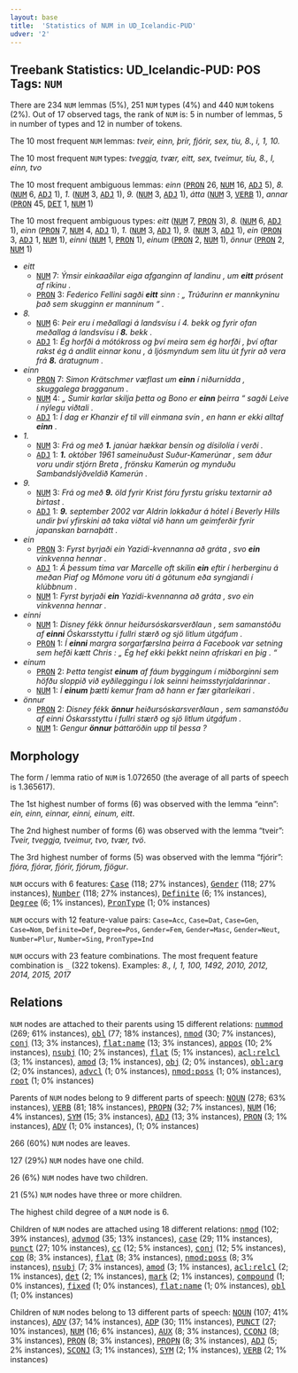 ```yaml
---
layout: base
title:  'Statistics of NUM in UD_Icelandic-PUD'
udver: '2'
---
```


## Treebank Statistics: UD_Icelandic-PUD: POS Tags: `NUM`

There are 234 `NUM` lemmas (5%), 251 `NUM` types (4%) and 440 `NUM` tokens (2%).
Out of 17 observed tags, the rank of `NUM` is: 5 in number of lemmas, 5 in number of types and 12 in number of tokens.

The 10 most frequent `NUM` lemmas: <em>tveir, einn, þrír, fjórir, sex, tíu, 8., i, 1, 10.</em>

The 10 most frequent `NUM` types:  <em>tveggja, tvær, eitt, sex, tveimur, tíu, 8., I, einn, tvo</em>

The 10 most frequent ambiguous lemmas: <em>einn</em> (<tt><a href="is_pud-pos-PRON.html">PRON</a></tt> 26, <tt><a href="is_pud-pos-NUM.html">NUM</a></tt> 16, <tt><a href="is_pud-pos-ADJ.html">ADJ</a></tt> 5), <em>8.</em> (<tt><a href="is_pud-pos-NUM.html">NUM</a></tt> 6, <tt><a href="is_pud-pos-ADJ.html">ADJ</a></tt> 1), <em>1.</em> (<tt><a href="is_pud-pos-NUM.html">NUM</a></tt> 3, <tt><a href="is_pud-pos-ADJ.html">ADJ</a></tt> 1), <em>9.</em> (<tt><a href="is_pud-pos-NUM.html">NUM</a></tt> 3, <tt><a href="is_pud-pos-ADJ.html">ADJ</a></tt> 1), <em>átta</em> (<tt><a href="is_pud-pos-NUM.html">NUM</a></tt> 3, <tt><a href="is_pud-pos-VERB.html">VERB</a></tt> 1), <em>annar</em> (<tt><a href="is_pud-pos-PRON.html">PRON</a></tt> 45, <tt><a href="is_pud-pos-DET.html">DET</a></tt> 1, <tt><a href="is_pud-pos-NUM.html">NUM</a></tt> 1)

The 10 most frequent ambiguous types:  <em>eitt</em> (<tt><a href="is_pud-pos-NUM.html">NUM</a></tt> 7, <tt><a href="is_pud-pos-PRON.html">PRON</a></tt> 3), <em>8.</em> (<tt><a href="is_pud-pos-NUM.html">NUM</a></tt> 6, <tt><a href="is_pud-pos-ADJ.html">ADJ</a></tt> 1), <em>einn</em> (<tt><a href="is_pud-pos-PRON.html">PRON</a></tt> 7, <tt><a href="is_pud-pos-NUM.html">NUM</a></tt> 4, <tt><a href="is_pud-pos-ADJ.html">ADJ</a></tt> 1), <em>1.</em> (<tt><a href="is_pud-pos-NUM.html">NUM</a></tt> 3, <tt><a href="is_pud-pos-ADJ.html">ADJ</a></tt> 1), <em>9.</em> (<tt><a href="is_pud-pos-NUM.html">NUM</a></tt> 3, <tt><a href="is_pud-pos-ADJ.html">ADJ</a></tt> 1), <em>ein</em> (<tt><a href="is_pud-pos-PRON.html">PRON</a></tt> 3, <tt><a href="is_pud-pos-ADJ.html">ADJ</a></tt> 1, <tt><a href="is_pud-pos-NUM.html">NUM</a></tt> 1), <em>einni</em> (<tt><a href="is_pud-pos-NUM.html">NUM</a></tt> 1, <tt><a href="is_pud-pos-PRON.html">PRON</a></tt> 1), <em>einum</em> (<tt><a href="is_pud-pos-PRON.html">PRON</a></tt> 2, <tt><a href="is_pud-pos-NUM.html">NUM</a></tt> 1), <em>önnur</em> (<tt><a href="is_pud-pos-PRON.html">PRON</a></tt> 2, <tt><a href="is_pud-pos-NUM.html">NUM</a></tt> 1)


* <em>eitt</em>
  * <tt><a href="is_pud-pos-NUM.html">NUM</a></tt> 7: <em>Ýmsir einkaaðilar eiga afganginn af landinu , um <b>eitt</b> prósent af ríkinu .</em>
  * <tt><a href="is_pud-pos-PRON.html">PRON</a></tt> 3: <em>Federico Fellini sagði <b>eitt</b> sinn : „ Trúðurinn er mannkyninu það sem skugginn er manninum “ .</em>
* <em>8.</em>
  * <tt><a href="is_pud-pos-NUM.html">NUM</a></tt> 6: <em>Þeir eru í meðallagi á landsvísu í 4. bekk og fyrir ofan meðallag á landsvísu í <b>8.</b> bekk .</em>
  * <tt><a href="is_pud-pos-ADJ.html">ADJ</a></tt> 1: <em>Ég horfði á mótókross og því meira sem ég horfði , því oftar rakst ég á andlit einnar konu , á ljósmyndum sem litu út fyrir að vera frá <b>8.</b> áratugnum .</em>
* <em>einn</em>
  * <tt><a href="is_pud-pos-PRON.html">PRON</a></tt> 7: <em>Simon Krätschmer væflast um <b>einn</b> í niðurnídda , skuggalega bragganum .</em>
  * <tt><a href="is_pud-pos-NUM.html">NUM</a></tt> 4: <em>„ Sumir karlar skilja þetta og Bono er <b>einn</b> þeirra “ sagði Leive í nýlegu viðtali .</em>
  * <tt><a href="is_pud-pos-ADJ.html">ADJ</a></tt> 1: <em>Í dag er Khanzir ef til vill einmana svín , en hann er ekki alltaf <b>einn</b> .</em>
* <em>1.</em>
  * <tt><a href="is_pud-pos-NUM.html">NUM</a></tt> 3: <em>Frá og með <b>1.</b> janúar hækkar bensín og dísilolía í verði .</em>
  * <tt><a href="is_pud-pos-ADJ.html">ADJ</a></tt> 1: <em><b>1.</b> október 1961 sameinuðust Suður-Kamerúnar , sem áður voru undir stjórn Breta , frönsku Kamerún og mynduðu Sambandslýðveldið Kamerún .</em>
* <em>9.</em>
  * <tt><a href="is_pud-pos-NUM.html">NUM</a></tt> 3: <em>Frá og með <b>9.</b> öld fyrir Krist fóru fyrstu grísku textarnir að birtast .</em>
  * <tt><a href="is_pud-pos-ADJ.html">ADJ</a></tt> 1: <em><b>9.</b> september 2002 var Aldrin lokkaður á hótel í Beverly Hills undir því yfirskini að taka viðtal við hann um geimferðir fyrir japanskan barnaþátt .</em>
* <em>ein</em>
  * <tt><a href="is_pud-pos-PRON.html">PRON</a></tt> 3: <em>Fyrst byrjaði ein Yazidi-kvennanna að gráta , svo <b>ein</b> vinkvenna hennar .</em>
  * <tt><a href="is_pud-pos-ADJ.html">ADJ</a></tt> 1: <em>Á þessum tíma var Marcelle oft skilin <b>ein</b> eftir í herberginu á meðan Piaf og Mômone voru úti á götunum eða syngjandi í klúbbnum .</em>
  * <tt><a href="is_pud-pos-NUM.html">NUM</a></tt> 1: <em>Fyrst byrjaði <b>ein</b> Yazidi-kvennanna að gráta , svo ein vinkvenna hennar .</em>
* <em>einni</em>
  * <tt><a href="is_pud-pos-NUM.html">NUM</a></tt> 1: <em>Disney fékk önnur heiðursóskarsverðlaun , sem samanstóðu af <b>einni</b> Óskarsstyttu í fullri stærð og sjö litlum útgáfum .</em>
  * <tt><a href="is_pud-pos-PRON.html">PRON</a></tt> 1: <em>Í <b>einni</b> margra sorgarfærslna þeirra á Facebook var setning sem hefði kætt Chris : „ Ég hef ekki þekkt neinn afrískari en þig . “</em>
* <em>einum</em>
  * <tt><a href="is_pud-pos-PRON.html">PRON</a></tt> 2: <em>Þetta tengist <b>einum</b> af fáum byggingum í miðborginni sem höfðu sloppið við eyðileggingu í lok seinni heimsstyrjaldarinnar .</em>
  * <tt><a href="is_pud-pos-NUM.html">NUM</a></tt> 1: <em>Í <b>einum</b> þætti kemur fram að hann er fær gítarleikari .</em>
* <em>önnur</em>
  * <tt><a href="is_pud-pos-PRON.html">PRON</a></tt> 2: <em>Disney fékk <b>önnur</b> heiðursóskarsverðlaun , sem samanstóðu af einni Óskarsstyttu í fullri stærð og sjö litlum útgáfum .</em>
  * <tt><a href="is_pud-pos-NUM.html">NUM</a></tt> 1: <em>Gengur <b>önnur</b> þáttaröðin upp til þessa ?</em>

## Morphology

The form / lemma ratio of `NUM` is 1.072650 (the average of all parts of speech is 1.365617).

The 1st highest number of forms (6) was observed with the lemma “einn”: <em>ein, einn, einnar, einni, einum, eitt</em>.

The 2nd highest number of forms (6) was observed with the lemma “tveir”: <em>Tveir, tveggja, tveimur, tvo, tvær, tvö</em>.

The 3rd highest number of forms (5) was observed with the lemma “fjórir”: <em>fjóra, fjórar, fjórir, fjórum, fjögur</em>.

`NUM` occurs with 6 features: <tt><a href="is_pud-feat-Case.html">Case</a></tt> (118; 27% instances), <tt><a href="is_pud-feat-Gender.html">Gender</a></tt> (118; 27% instances), <tt><a href="is_pud-feat-Number.html">Number</a></tt> (118; 27% instances), <tt><a href="is_pud-feat-Definite.html">Definite</a></tt> (6; 1% instances), <tt><a href="is_pud-feat-Degree.html">Degree</a></tt> (6; 1% instances), <tt><a href="is_pud-feat-PronType.html">PronType</a></tt> (1; 0% instances)

`NUM` occurs with 12 feature-value pairs: `Case=Acc`, `Case=Dat`, `Case=Gen`, `Case=Nom`, `Definite=Def`, `Degree=Pos`, `Gender=Fem`, `Gender=Masc`, `Gender=Neut`, `Number=Plur`, `Number=Sing`, `PronType=Ind`

`NUM` occurs with 23 feature combinations.
The most frequent feature combination is `_` (322 tokens).
Examples: <em>8., I, 1, 100, 1492, 2010, 2012, 2014, 2015, 2017</em>


## Relations

`NUM` nodes are attached to their parents using 15 different relations: <tt><a href="is_pud-dep-nummod.html">nummod</a></tt> (269; 61% instances), <tt><a href="is_pud-dep-obl.html">obl</a></tt> (77; 18% instances), <tt><a href="is_pud-dep-nmod.html">nmod</a></tt> (30; 7% instances), <tt><a href="is_pud-dep-conj.html">conj</a></tt> (13; 3% instances), <tt><a href="is_pud-dep-flat-name.html">flat:name</a></tt> (13; 3% instances), <tt><a href="is_pud-dep-appos.html">appos</a></tt> (10; 2% instances), <tt><a href="is_pud-dep-nsubj.html">nsubj</a></tt> (10; 2% instances), <tt><a href="is_pud-dep-flat.html">flat</a></tt> (5; 1% instances), <tt><a href="is_pud-dep-acl-relcl.html">acl:relcl</a></tt> (3; 1% instances), <tt><a href="is_pud-dep-amod.html">amod</a></tt> (3; 1% instances), <tt><a href="is_pud-dep-obj.html">obj</a></tt> (2; 0% instances), <tt><a href="is_pud-dep-obl-arg.html">obl:arg</a></tt> (2; 0% instances), <tt><a href="is_pud-dep-advcl.html">advcl</a></tt> (1; 0% instances), <tt><a href="is_pud-dep-nmod-poss.html">nmod:poss</a></tt> (1; 0% instances), <tt><a href="is_pud-dep-root.html">root</a></tt> (1; 0% instances)

Parents of `NUM` nodes belong to 9 different parts of speech: <tt><a href="is_pud-pos-NOUN.html">NOUN</a></tt> (278; 63% instances), <tt><a href="is_pud-pos-VERB.html">VERB</a></tt> (81; 18% instances), <tt><a href="is_pud-pos-PROPN.html">PROPN</a></tt> (32; 7% instances), <tt><a href="is_pud-pos-NUM.html">NUM</a></tt> (16; 4% instances), <tt><a href="is_pud-pos-SYM.html">SYM</a></tt> (15; 3% instances), <tt><a href="is_pud-pos-ADJ.html">ADJ</a></tt> (13; 3% instances), <tt><a href="is_pud-pos-PRON.html">PRON</a></tt> (3; 1% instances), <tt><a href="is_pud-pos-ADV.html">ADV</a></tt> (1; 0% instances),  (1; 0% instances)

266 (60%) `NUM` nodes are leaves.

127 (29%) `NUM` nodes have one child.

26 (6%) `NUM` nodes have two children.

21 (5%) `NUM` nodes have three or more children.

The highest child degree of a `NUM` node is 6.

Children of `NUM` nodes are attached using 18 different relations: <tt><a href="is_pud-dep-nmod.html">nmod</a></tt> (102; 39% instances), <tt><a href="is_pud-dep-advmod.html">advmod</a></tt> (35; 13% instances), <tt><a href="is_pud-dep-case.html">case</a></tt> (29; 11% instances), <tt><a href="is_pud-dep-punct.html">punct</a></tt> (27; 10% instances), <tt><a href="is_pud-dep-cc.html">cc</a></tt> (12; 5% instances), <tt><a href="is_pud-dep-conj.html">conj</a></tt> (12; 5% instances), <tt><a href="is_pud-dep-cop.html">cop</a></tt> (8; 3% instances), <tt><a href="is_pud-dep-flat.html">flat</a></tt> (8; 3% instances), <tt><a href="is_pud-dep-nmod-poss.html">nmod:poss</a></tt> (8; 3% instances), <tt><a href="is_pud-dep-nsubj.html">nsubj</a></tt> (7; 3% instances), <tt><a href="is_pud-dep-amod.html">amod</a></tt> (3; 1% instances), <tt><a href="is_pud-dep-acl-relcl.html">acl:relcl</a></tt> (2; 1% instances), <tt><a href="is_pud-dep-det.html">det</a></tt> (2; 1% instances), <tt><a href="is_pud-dep-mark.html">mark</a></tt> (2; 1% instances), <tt><a href="is_pud-dep-compound.html">compound</a></tt> (1; 0% instances), <tt><a href="is_pud-dep-fixed.html">fixed</a></tt> (1; 0% instances), <tt><a href="is_pud-dep-flat-name.html">flat:name</a></tt> (1; 0% instances), <tt><a href="is_pud-dep-obl.html">obl</a></tt> (1; 0% instances)

Children of `NUM` nodes belong to 13 different parts of speech: <tt><a href="is_pud-pos-NOUN.html">NOUN</a></tt> (107; 41% instances), <tt><a href="is_pud-pos-ADV.html">ADV</a></tt> (37; 14% instances), <tt><a href="is_pud-pos-ADP.html">ADP</a></tt> (30; 11% instances), <tt><a href="is_pud-pos-PUNCT.html">PUNCT</a></tt> (27; 10% instances), <tt><a href="is_pud-pos-NUM.html">NUM</a></tt> (16; 6% instances), <tt><a href="is_pud-pos-AUX.html">AUX</a></tt> (8; 3% instances), <tt><a href="is_pud-pos-CCONJ.html">CCONJ</a></tt> (8; 3% instances), <tt><a href="is_pud-pos-PRON.html">PRON</a></tt> (8; 3% instances), <tt><a href="is_pud-pos-PROPN.html">PROPN</a></tt> (8; 3% instances), <tt><a href="is_pud-pos-ADJ.html">ADJ</a></tt> (5; 2% instances), <tt><a href="is_pud-pos-SCONJ.html">SCONJ</a></tt> (3; 1% instances), <tt><a href="is_pud-pos-SYM.html">SYM</a></tt> (2; 1% instances), <tt><a href="is_pud-pos-VERB.html">VERB</a></tt> (2; 1% instances)

